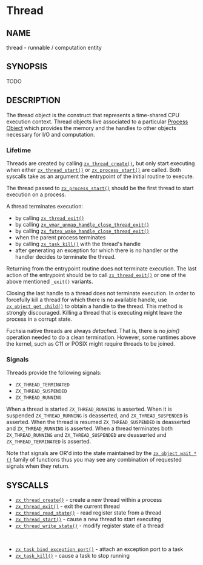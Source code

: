 # Thread

## NAME

thread - runnable / computation entity

## SYNOPSIS

TODO

## DESCRIPTION

The thread object is the construct that represents a time-shared CPU execution
context. Thread objects live associated to a particular
[Process Object](process.md) which provides the memory and the handles to other
objects necessary for I/O and computation.

### Lifetime
Threads are created by calling [`zx_thread_create()`], but only start executing
when either [`zx_thread_start()`] or [`zx_process_start()`] are called. Both syscalls
take as an argument the entrypoint of the initial routine to execute.

The thread passed to [`zx_process_start()`] should be the first thread to start execution
on a process.

A thread terminates execution:
+ by calling [`zx_thread_exit()`]
+ by calling [`zx_vmar_unmap_handle_close_thread_exit()`]
+ by calling [`zx_futex_wake_handle_close_thread_exit()`]
+ when the parent process terminates
+ by calling [`zx_task_kill()`] with the thread's handle
+ after generating an exception for which there is no handler or the handler
decides to terminate the thread.

Returning from the entrypoint routine does not terminate execution. The last
action of the entrypoint should be to call [`zx_thread_exit()`] or one of the
above mentioned `_exit()` variants.

Closing the last handle to a thread does not terminate execution. In order to
forcefully kill a thread for which there is no available handle, use
[`zx_object_get_child()`] to obtain a handle to the thread. This method is strongly
discouraged. Killing a thread that is executing might leave the process in a
corrupt state.

Fuchsia native threads are always *detached*. That is, there is no *join()* operation
needed to do a clean termination. However, some runtimes above the kernel, such as
C11 or POSIX might require threads to be joined.

### Signals
Threads provide the following signals:
+ `ZX_THREAD_TERMINATED`
+ `ZX_THREAD_SUSPENDED`
+ `ZX_THREAD_RUNNING`

When a thread is started `ZX_THREAD_RUNNING` is asserted. When it is suspended
`ZX_THREAD_RUNNING` is deasserted, and `ZX_THREAD_SUSPENDED` is asserted. When
the thread is resumed `ZX_THREAD_SUSPENDED` is deasserted and
`ZX_THREAD_RUNNING` is asserted. When a thread terminates both
`ZX_THREAD_RUNNING` and `ZX_THREAD_SUSPENDED` are deasserted and
`ZX_THREAD_TERMINATED` is asserted.

Note that signals are OR'd into the state maintained by the
[`zx_object_wait_*()`](../syscalls/object_wait_one.md) family of functions thus
you may see any combination of requested signals when they return.

## SYSCALLS

 - [`zx_thread_create()`] - create a new thread within a process
 - [`zx_thread_exit()`] - exit the current thread
 - [`zx_thread_read_state()`] - read register state from a thread
 - [`zx_thread_start()`] - cause a new thread to start executing
 - [`zx_thread_write_state()`] - modify register state of a thread

<br>

 - [`zx_task_bind_exception_port()`] - attach an exception port to a task
 - [`zx_task_kill()`] - cause a task to stop running

[`zx_futex_wake_handle_close_thread_exit()`]: ../syscalls/futex_wake_handle_close_thread_exit.md
[`zx_object_get_child()`]: ../syscalls/object_get_child.md
[`zx_process_start()`]: ../syscalls/process_start.md
[`zx_task_bind_exception_port()`]: ../syscalls/task_bind_exception_port.md
[`zx_task_kill()`]: ../syscalls/task_kill.md
[`zx_thread_create()`]: ../syscalls/thread_create.md
[`zx_thread_exit()`]: ../syscalls/thread_exit.md
[`zx_thread_read_state()`]: ../syscalls/thread_read_state.md
[`zx_thread_write_state()`]: ../syscalls/thread_write_state.md
[`zx_thread_start()`]: ../syscalls/thread_start.md
[`zx_vmar_unmap_handle_close_thread_exit()`]: ../syscalls/vmar_unmap_handle_close_thread_exit.md
